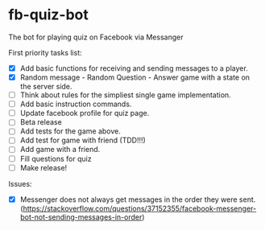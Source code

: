 # fb-quiz-bot
The bot for playing quiz on Facebook via Messanger

First priority tasks list: 

- [x] Add basic functions for receiving and sending messages to a player.
- [x] Random message - Random Question - Answer game with a state on the server side.
- [ ] Think about rules for the simpliest single game implementation.
- [ ] Add basic instruction commands.
- [ ] Update facebook profile for quiz page.
- [ ] Beta release
- [ ] Add tests for the game above. 
- [ ] Add test for game with friend (TDD!!!)
- [ ] Add game with a friend.
- [ ] Fill questions for quiz
- [ ] Make release!

Issues:
- [x] Messenger does not always get messages in the order they were sent. 
        (https://stackoverflow.com/questions/37152355/facebook-messenger-bot-not-sending-messages-in-order) 


